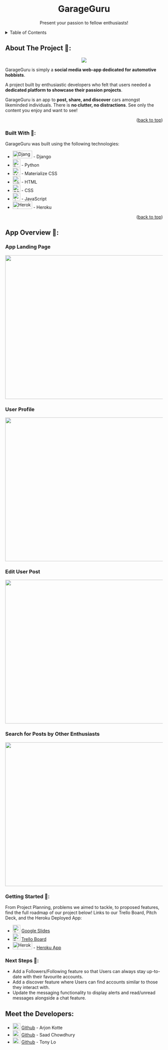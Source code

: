 
<a name="readme-top"></a>



<!-- PROJECT LOGO -->
<br />
<div align="center">
  </a>

  <h1 align="center">GarageGuru</h1>

  <p align="center">
    Present your passion to fellow enthusiasts!
    <br />
 </div>
   

<!-- TABLE OF CONTENTS -->
<details>
  <summary>Table of Contents</summary>
  <ol>
    <li>
      <a href="#about-the-project">About The Project</a>
      <ul>
        <li><a href="#built-with">Built With</a></li>
      </ul>
    </li>
    <li>
      <a href="#getting-started">Getting Started</a>
    </li>
    <li><a href="#usage">Usage</a></li>
    <li><a href="#roadmap">Roadmap</a></li>
    <li><a href="#contributing">Contributing</a></li>
  </ol>
</details>


## About The Project 📝:

<p align="center">
<img src="https://i.imgur.com/SfeXfNU.png">
 </p>

GarageGuru is simply a **social media web-app dedicated for automotive hobbists**. 

A project built by enthusiastic developers who felt that users needed a **dedicated platform to showcase their passion projects**. 

GarageGuru is an app to **post, share, and discover** cars amongst likeminded individuals. There is **no clutter, no distractions**. See only the content you enjoy and want to see!




<p align="right">(<a href="#readme-top">back to top</a>)</p>



### Built With 🔧:

GarageGuru was built using the following technologies:

- <img src="https://www.djangoproject.com/m/img/logos/django-logo-negative.png" alt="Django Logo" width="62" height="24"> - Django
- <img src="https://upload.wikimedia.org/wikipedia/commons/thumb/c/c3/Python-logo-notext.svg/1869px-Python-logo-notext.svg.png" alt="Python Logo" width="24" height="24"> - Python
- <img src="https://materializecss.com/images/favicon/apple-touch-icon-152x152.png" alt="Materialize CSS Logo" width="24" height="24"> - Materialize CSS
- <img src="https://www.w3.org/html/logo/downloads/HTML5_Logo_512.png" alt="HTML5 Logo" width="24" height="24"> - HTML
- <img src="https://upload.wikimedia.org/wikipedia/commons/d/d5/CSS3_logo_and_wordmark.svg" alt="CSS3 Logo" width="24" height="24"> - CSS
- <img src="https://upload.wikimedia.org/wikipedia/commons/6/6a/JavaScript-logo.png" alt= "JavaScript Logo" width= "24" height= "24"> - JavaScript
- <img src="https://assets.twrd.nl/heroku.png" alt="Heroku Logo" width="62" height="24"> - Heroku

<p align="right">(<a href="#readme-top">back to top</a>)</p>



<!-- GETTING STARTED -->
## App Overview  📱:

<h3> App Landing Page </h3>

<p align="center">
<img width="760" height="460" src="https://i.imgur.com/NBrpLZG.png">
 </p>

<h3> User Profile </h3>

<p align="center">
<img width="760" height="460" src="https://i.imgur.com/0ZV7iba.png">
 </p>

<h3> Edit User Post </h3>

<p align="center">
<img width="760" height="460" src="https://i.imgur.com/BC779ZB.png">
 </p>

<h3> Search for Posts by Other Enthusiasts </h3>

<p align="center">
<img width="760" height="460" src="https://i.imgur.com/Rgbq7LA.png">
 </p>



### Getting Started 🌱:

From Project Planning, problems we aimed to tackle, to proposed features, find the full roadmap of our project below! Links to our Trello Board, Pitch Deck, and the Heroku Deployed App:

- <img src="https://www.gstatic.com/images/branding/product/2x/slides_48dp.png" alt="Google Slides Logo" width="24" height="24"> [Google Slides](https://docs.google.com/presentation/d/1vOPjLkm-DEMDDdxAP7kRwXY2AeiEc97auopC-3YfSag/edit#slide=id.p)
- <img src="https://cdn.iconscout.com/icon/free/png-256/trello-6-569395.png" alt="Trello Logo" width="24" height="24"> [Trello Board](https://trello.com/b/l8ycCa37/ga-sei-project-3-garageguru)
- <img src="https://assets.twrd.nl/heroku.png" alt="Heroku Logo" width="62" height="24"> - [Heroku App](https://www.garageguru.herokuapp.com/)


### Next Steps 🚀:

 - Add a Followers/Following feature so that Users can always stay up-to-date with their favourite accounts.
 - Add a discover feature where Users can find accounts similar to those they interact with.
 - Update the messaging functionality to display alerts and read/unread messages alongside a chat feature.




## Meet the Developers:

- <img src="https://github.githubassets.com/images/modules/logos_page/GitHub-Mark.png" alt="Github Logo" width="24" height="20"> [Github](https://github.com/arjonkotte) - Arjon Kotte </br>
- <img src="https://github.githubassets.com/images/modules/logos_page/GitHub-Mark.png" alt="Github Logo" width="24" height="20"> [Github](https://github.com/saadchow) - Saad Chowdhury </br>
- <img src="https://github.githubassets.com/images/modules/logos_page/GitHub-Mark.png" alt="Github Logo" width="24" height="20"> [Github](https://github.com/tonyhylo) - Tony Lo </br>

